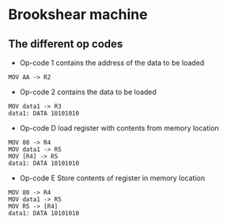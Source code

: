 # Brookshear machine 

## The different op codes

* Op-code 1 contains the address of the data to be loaded 

```
MOV AA -> R2
```

* Op-code 2 contains the data to be loaded 

```
MOV data1 -> R3
data1: DATA 10101010
```

* Op-code D load register with contents from memory location 

```
MOV 80 -> R4
MOV data1 -> R5
MOV [R4] -> R5
data1: DATA 10101010
```

* Op-code E Store contents of register in memory location 

```
MOV 80 -> R4
MOV data1 -> R5
MOV R5 -> [R4]
data1: DATA 10101010
```
